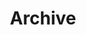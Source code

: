 ---
title: Archive
linkTitle: Archive
menu:
 main:
 sidebar:
   identifier: archive
weight: 2
type: page
#slug: archive
--- 